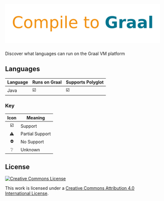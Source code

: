# ![Compile to Graal](compile-to-graal.svg.png)

Discover what languages can run on the Graal VM platform

## Languages

| Language | Runs on Graal           | Supports Polyglot       |
| -------- | ----------------------- | ----------------------- |
| Java     | :ballot_box_with_check: | :ballot_box_with_check: |

### Key

|          Icon           | Meaning         |
| :---------------------: | --------------- |
| :ballot_box_with_check: | Support         |
|        :warning:        | Partial Support |
|       :no_entry:        | No Support      |
|     :grey_question:     | Unknown         |

## License

[![Creative Commons License](https://mirrors.creativecommons.org/presskit/buttons/88x31/svg/by.svg)](http://creativecommons.org/licenses/by/4.0)

This work is licensed under a [Creative Commons Attribution 4.0 International License](http://creativecommons.org/licenses/by/4.0).
